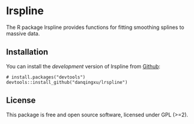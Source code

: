 
<!-- README.md is generated from README.Rmd. Please edit that file -->

# lrspline

<!-- badges: start -->
<!-- badges: end -->

The R package lrspline provides functions for fitting smoothing splines
to massive data.

## Installation

You can install the *development* version of lrspline from
[Github](https://github.com/danqingxu/lrspline):

    # install.packages("devtools")
    devtools::install_github("danqingxu/lrspline")

<!-- ## Usage -->
<!-- ```{r example, eval = FALSE} -->
<!-- library(QDRS) -->
<!-- # EHR demo data -->
<!-- # sample.set: matrix of binary features. -->
<!-- # sample.group: a grouping factor with two levels "Case" and "Control".  -->
<!-- # training: an index vector that indicates training rows. -->
<!-- sample.set = EHR$sample.set -->
<!-- sample.group = EHR$sample.group -->
<!-- training = EHR$training -->
<!-- # Compute QDRSs -->
<!-- PheRS.res = PheRS(X = sample.set, group = sample.group) -->
<!-- Eigen.res = eigen.score(X = sample.set, training = training, scale = TRUE) -->
<!-- PC.res = PC(X = sample.set, group = sample.group, training = training, scale = TRUE, pc.num = 1:2) -->
<!-- LPC.res = LPC(X = sample.set, group = sample.group, training = training, scale = TRUE) -->
<!-- LVS.res = LVS.score(X = sample.set, Y = NULL, family = "binomial", starting.choice = "random", p.seed = 124) -->
<!-- NMF1.res = NMF1(X = sample.set) -->
<!-- # Assess the performance -->
<!-- pairwise.wilcox(x = LPC.res$scores, g = sample.group) -->
<!-- pairwise.auc(x = LPC.res$scores, g = sample.group) -->
<!-- pairwise.upr(x = LPC.res$scores, g = sample.group) -->
<!-- ``` -->

## License

This package is free and open source software, licensed under GPL
(&gt;=2).

